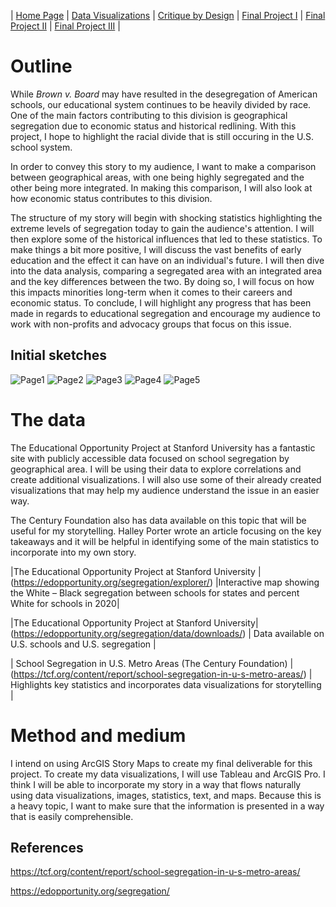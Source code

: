 | [Home Page](https://aalutz.github.io/AubreyLutz-Portfolio/) | [Data Visualizations](dataviz-examples) | [Critique by Design](critique-by-design) | [Final Project I](final-project-part-one) | [Final Project II](final-project-part-two) | [Final Project III](final-project-part-three) |

# Outline
 
While _Brown v. Board_ may have resulted in the desegregation of American schools, our educational system continues to be heavily divided by race. One of the main factors contributing to this division is geographical segregation due to economic status and historical redlining. With this project, I hope to highlight the racial divide that is still occuring in the U.S. school system. 

In order to convey this story to my audience, I want to make a comparison between geographical areas, with one being highly segregated and the other being more integrated. In making this comparison, I will also look at how economic status contributes to this division. 

The structure of my story will begin with shocking statistics highlighting the extreme levels of segregation today to gain the audience's attention. I will then explore some of the historical influences that led to these statistics. To make things a bit more positive, I will discuss the vast benefits of early education and the effect it can have on an individual's future. I will then dive into the data analysis, comparing a segregated area with an integrated area and the key differences between the two. By doing so, I will focus on how this impacts minorities long-term when it comes to their careers and economic status. To conclude, I will highlight any progress that has been made in regards to educational segregation and encourage my audience to work with non-profits and advocacy groups that focus on this issue. 


## Initial sketches
![Page1](https://github.com/user-attachments/assets/2a1246ba-d74e-4032-b020-40e99344b59a)
![Page2](https://github.com/user-attachments/assets/91398284-e965-4561-ba85-ec732b1626aa)
![Page3](https://github.com/user-attachments/assets/2938eb47-9b7c-4e0e-a5f5-563d1e9fd87c)
![Page4](https://github.com/user-attachments/assets/5b1abd2b-c399-4aaf-8dc6-526a8a76ea2b)
![Page5](https://github.com/user-attachments/assets/d0224416-ade3-420f-89ab-a17ebc146ba5)

# The data
The Educational Opportunity Project at Stanford University has a fantastic site with publicly accessible data focused on school segregation by geographical area. I will be using their data to explore correlations and create additional visualizations. I will also use some of their already created visualizations that may help my audience understand the issue in an easier way. 

The Century Foundation also has data available on this topic that will be useful for my storytelling. Halley Porter wrote an article focusing on the key takeaways and it will be helpful in identifying some of the main statistics to incorporate into my own story. 

|The Educational Opportunity Project at Stanford University | (https://edopportunity.org/segregation/explorer/) |Interactive map showing the White – Black segregation between schools for states and percent White for schools in 2020|

|The Educational Opportunity Project at Stanford University| (https://edopportunity.org/segregation/data/downloads/) | Data available on U.S. schools and U.S. segregation |

|  School Segregation in U.S. Metro Areas (The Century Foundation) |  (https://tcf.org/content/report/school-segregation-in-u-s-metro-areas/)  |  Highlights key statistics and incorporates data visualizations for storytelling  |

# Method and medium
I intend on using ArcGIS Story Maps to create my final deliverable for this project. To create my data visualizations, I will use Tableau and ArcGIS Pro. I think I will be able to incorporate my story in a way that flows naturally using data visualizations, images, statistics, text, and maps. Because this is a heavy topic, I want to make sure that the information is presented in a way that is easily comprehensible. 

## References
https://tcf.org/content/report/school-segregation-in-u-s-metro-areas/

https://edopportunity.org/segregation/

